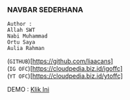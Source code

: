 <h3>NAVBAR SEDERHANA</h3>

```
Author :
Allah SWT
Nabi Muhammad
Ortu Saya
Aulia Rahman
```

(`GITHUB`)[https://github.com/liaacans]<br>
(`IG OFC`)[https://cloudpedia.biz.id/igoffc]<br>
(`YT OFC`)[https://cloudpedia.biz.id/ytoffc]<br>



DEMO :
<a href="" target="_blank">
Klik Ini
</a>
